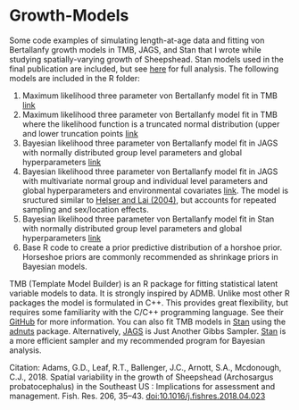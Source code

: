 # Growth-Models
Some code examples of simulating length-at-age data and fitting von Bertallanfy growth models in TMB, JAGS, and Stan that I wrote while studying spatially-varying growth of Sheepshead. Stan models used in the final publication are included, but see [here](https://github.com/grantdadams/Spatial-Growth-Models) for full analysis. The following models are included in the R folder:

1. Maximum likelihood three parameter von Bertallanfy model fit in TMB [link](https://github.com/grantdadams/Growth-Models/blob/master/R/1_von_Bertalanffy_growth_TMB.R)
2. Maximum likelihood three parameter von Bertallanfy model fit in TMB where the likelihood function is a truncated normal distribution (upper and lower truncation points [link](https://github.com/grantdadams/Growth-Models/blob/master/R/2_truncated_von_Bertalanffy_growth_TMB.R)
3. Bayesian likelihood three parameter von Bertallanfy model fit in JAGS with normally distributed group level parameters and global hyperparameters [link](https://github.com/grantdadams/Growth-Models/blob/master/R/3_hierarchical_growth_model_JAGS.R)
4. Bayesian likelihood three parameter von Bertallanfy model fit in JAGS with multivariate normal group and individual level parameters and global hyperparameters and environmental covariates [link](https://github.com/grantdadams/Growth-Models/blob/master/R/4_hierarchical_growth_model_w_individual_and_group_effects_JAGS.R). The model is sructured similar to [Helser and Lai (2004)](https://www.sciencedirect.com/science/article/pii/S0304380004001577), but accounts for repeated sampling and sex/location effects.
5. Bayesian likelihood three parameter von Bertallanfy model fit in Stan with normally distributed group level parameters and global hyperparameters [link](https://github.com/grantdadams/Growth-Models/blob/master/R/5_hierarchical_growth_model_w_group_effects_Stan.R)
6. Base R code to create a prior predictive distribution of a horshoe prior. Horseshoe priors are commonly recommended as shrinkage priors in Bayesian models.

TMB (Template Model Builder) is an R package for fitting statistical latent variable models to data. It is strongly inspired by ADMB. Unlike most other R packages the model is formulated in C++. This provides great flexibility, but requires some familiarity with the C/C++ programming language. See their [GitHub](https://github.com/kaskr/adcomp/wiki) for more information. You can also fit TMB models in [Stan](https://mc-stan.org/) using the [adnuts](https://github.com/Cole-Monnahan-NOAA/adnuts) package. Alternatively, [JAGS](https://mcmc-jags.sourceforge.io/) is Just Another Gibbs Sampler. [Stan](https://mc-stan.org/) is a more efficient sampler and my recommended program for Bayesian analysis.

Citation:
Adams, G.D., Leaf, R.T., Ballenger, J.C., Arnott, S.A., Mcdonough, C.J., 2018. Spatial variability in the growth of Sheepshead (Archosargus probatocephalus) in the Southeast US : Implications for assessment and management. Fish. Res. 206, 35–43. [doi:10.1016/j.fishres.2018.04.023](https://www.sciencedirect.com/science/article/abs/pii/S0165783618301279)
